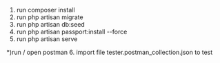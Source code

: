 1. run composer install
2. run php artisan migrate
3. run php artisan db:seed 
4. run php artisan passport:install --force 
5. run php artisan serve

*)run / open postman
6. import file tester.postman_collection.json to test
